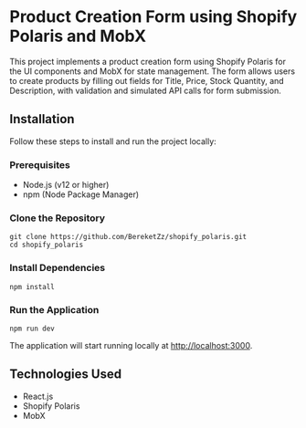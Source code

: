 <h1>Product Creation Form using Shopify Polaris and MobX</h1>

  <p>This project implements a product creation form using Shopify Polaris for the UI components and MobX for state management. The form allows users to create products by filling out fields for Title, Price, Stock Quantity, and Description, with validation and simulated API calls for form submission.</p>

  <h2>Installation</h2>

  <p>Follow these steps to install and run the project locally:</p>

  <h3>Prerequisites</h3>

  <ul>
    <li>Node.js (v12 or higher)</li>
    <li>npm (Node Package Manager)</li>
  </ul>

  <h3>Clone the Repository</h3>

  <pre><code>git clone https://github.com/BereketZz/shopify_polaris.git
cd shopify_polaris
</code></pre>

  <h3>Install Dependencies</h3>

  <pre><code>npm install
</code></pre>

  <h3>Run the Application</h3>

  <pre><code>npm run dev
</code></pre>

  <p>The application will start running locally at <a href="http://localhost:3000">http://localhost:3000</a>.</p>



  <h2>Technologies Used</h2>

  <ul>
    <li>React.js</li>
    <li>Shopify Polaris</li>
    <li>MobX</li>
  </ul>